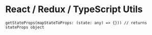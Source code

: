 # React / Redux / TypeScript Utils

```
getStateProps(mapStateToProps: (state: any) => {})) // returns stateProps object
```
